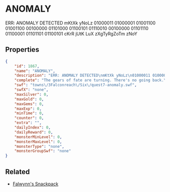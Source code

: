 # ANOMALY

ERR: ANOMALY DETECTED
mKtXk yNoLz
01000011 01000001 01001100 01001100 00100000 01101000 01100101 01110010 00100000 01101110 01100001 01101101 01100101
cKrR jUtK LuX zXgTyRgZoTm zNoY

## Properties

```json
{
    "id": 1867,
    "name": "ANOMALY",
    "description": "ERR: ANOMALY DETECTED\nmKtXk yNoLz\n01000011 01000001 01001100 01001100 00100000 01101000 01100101 01110010 00100000 01101110 01100001 01101101 01100101\ncKrR jUtK LuX zXgTyRgZoTm zNoY",
    "complete": "The gears of fate are turning. There's no going back.\n\nThe Fairwind Hero... has awakened!",
    "swf": "towns\/3Falconreach\/Six\/quest7-anomaly.swf",
    "swfX": "none",
    "maxSilver": 0,
    "maxGold": 0,
    "maxGems": 0,
    "maxExp": 0,
    "minTime": 0,
    "counter": 0,
    "extra": "",
    "dailyIndex": 0,
    "dailyReward": 0,
    "monsterMinLevel": 0,
    "monsterMaxLevel": 0,
    "monsterType": "none",
    "monsterGroupSwf": "none"
}
```

## Related

- [Falwynn's Snackpack](../items/20519-falwynn-s-snackpack.md)

